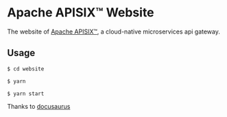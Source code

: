 # Apache APISIX™ Website

The website of [Apache APISIX™](https://github.com/apache/apisix), a cloud-native microservices api gateway.

## Usage

```sh
$ cd website

$ yarn

$ yarn start
```

Thanks to [docusaurus](https://docusaurus.io/)
